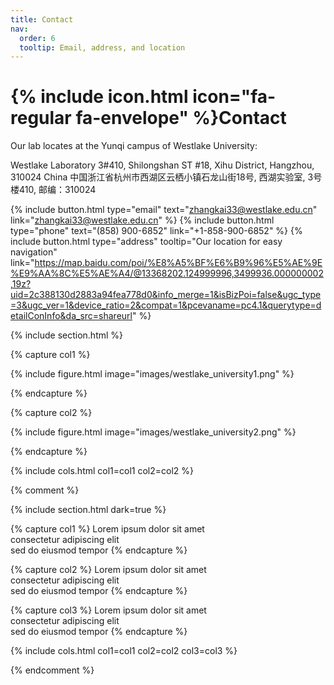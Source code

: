 ```yaml
---
title: Contact
nav:
  order: 6
  tooltip: Email, address, and location
---
```


# {% include icon.html icon="fa-regular fa-envelope" %}Contact

Our lab locates at the Yunqi campus of Westlake University:

Westlake Laboratory 3#410, Shilongshan ST #18, Xihu District, Hangzhou, 310024 China
中国浙江省杭州市西湖区云栖小镇石龙山街18号, 西湖实验室, 3号楼410, 邮编：310024

{%
  include button.html
  type="email"
  text="zhangkai33@westlake.edu.cn"
  link="zhangkai33@westlake.edu.cn"
%}
{%
  include button.html
  type="phone"
  text="(858) 900-6852"
  link="+1-858-900-6852"
%}
{%
  include button.html
  type="address"
  tooltip="Our location for easy navigation"
  link="https://map.baidu.com/poi/%E8%A5%BF%E6%B9%96%E5%AE%9E%E9%AA%8C%E5%AE%A4/@13368202.124999996,3499936.000000002,19z?uid=2c388130d2883a94fea778d0&info_merge=1&isBizPoi=false&ugc_type=3&ugc_ver=1&device_ratio=2&compat=1&pcevaname=pc4.1&querytype=detailConInfo&da_src=shareurl"
%}

{% include section.html %}

{% capture col1 %}

{%
  include figure.html
  image="images/westlake_university1.png"
%}

{% endcapture %}

{% capture col2 %}

{%
  include figure.html
  image="images/westlake_university2.png"
%}

{% endcapture %}

{% include cols.html col1=col1 col2=col2 %}

{% comment %}

{% include section.html dark=true %}

{% capture col1 %}
Lorem ipsum dolor sit amet  
consectetur adipiscing elit  
sed do eiusmod tempor
{% endcapture %}

{% capture col2 %}
Lorem ipsum dolor sit amet  
consectetur adipiscing elit  
sed do eiusmod tempor
{% endcapture %}

{% capture col3 %}
Lorem ipsum dolor sit amet  
consectetur adipiscing elit  
sed do eiusmod tempor
{% endcapture %}

{% include cols.html col1=col1 col2=col2 col3=col3 %}

{% endcomment %}
